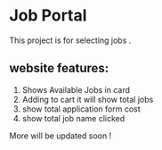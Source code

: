 # Job Portal
This project is for selecting jobs . 
## website features:
1. Shows Available Jobs in card
2. Adding to cart it will show total jobs
3. show total application form cost
4. show total job name clicked

More will be updated soon !

